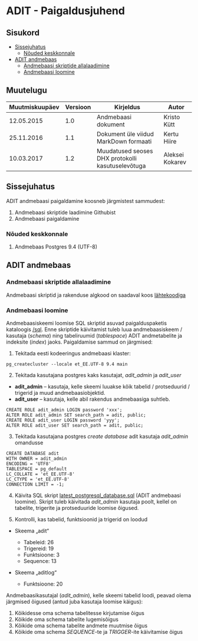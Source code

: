 # ADIT - Paigaldusjuhend

## Sisukord

- [Sissejuhatus](#sissejuhatus)
   * [Nõuded keskkonnale](#nõuded-keskkonnale)
- [ADIT andmebaas](#adit-andmebaas)
   * [Andmebaasi skriptide allalaadimine](#andmebaasi-skriptide-allalaadimine)
   * [Andmebaasi loomine](#andmebaasi-loomine)


## Muutelugu

| Muutmiskuupäev | Versioon | Kirjeldus | Autor |
|---|---|---|---|
| 12.05.2015 | 1.0 | Andmebaasi dokument | Kristo Kütt |
| 25.11.2016 | 1.1 | Dokument üle viidud MarkDown formaati | Kertu Hiire |
| 10.03.2017 | 1.2 | Muudatused seoses DHX protokolli kasutuselevõtuga | Aleksei Kokarev |

## Sissejuhatus

ADIT andmebaasi paigaldamine koosneb järgmistest sammudest:

1.	Andmebaasi skriptide laadimine Githubist
2.	Andmebaasi paigaldamine


### Nõuded keskkonnale

1.	Andmebaas Postgres 9.4 (UTF-8)


## ADIT andmebaas

### Andmebaasi skriptide allalaadimine

Andmebaasi skriptid ja rakenduse algkood on saadaval koos [lähtekoodiga](https://github.com/e-gov/ADIT) 

### Andmebaasi loomine

Andmebaasiskeemi loomise SQL skriptid asuvad paigalduspaketis kataloogis [/sql](../adit-war/sql). Enne skriptide käivitamist tuleb luua andmebaasiskeem / kasutaja (_schema_) ning tabeliruumid (_tablespace_) ADIT andmetabelite ja indeksite (_index_) jaoks. Paigaldamise sammud on järgmised:

1.	Tekitada eesti kodeeringus andmebaasi klaster: 

```
pg_createcluster --locale et_EE.UTF-8 9.4 main
```

2.	Tekitada kasutajana postgres kaks kasutajat, _adit_admin_ ja _adit_user_ 

   - **adit_admin** – kasutaja, kelle skeemi luuakse kõik tabelid / protseduurid / trigerid ja muud andmebaasiobjektid.
   - **adit_user** – kasutaja, kelle abil rakendus andmebaasiga suhtleb. 

```
CREATE ROLE adit_admin LOGIN password 'xxx';
ALTER ROLE adit_admin SET search_path = adit, public;
CREATE ROLE adit_user LOGIN password 'yyy';
ALTER ROLE adit_user SET search_path = adit, public;  
```

3.	Tekitada kasutajana postgres _create database_ adit kasutaja _adit_admin_ omandusse

```
CREATE DATABASE adit
WITH OWNER = adit_admin
ENCODING = 'UTF8'
TABLESPACE = pg_default
LC_COLLATE = 'et_EE.UTF-8'
LC_CTYPE = 'et_EE.UTF-8'
CONNECTION LIMIT = -1;
```

4.	Käivita SQL skript [latest_postgresql_database.sql](../adit-war/sql/latest_postgresql_database.sql) (ADIT andmebaasi loomine). Skript tuleb käivitada _adit_admin_ kasutaja poolt, kellel on tabelite, trigerite ja protseduuride loomise õigused.

5.	Kontrolli, kas tabelid, funktsioonid ja trigerid on loodud 

- Skeema „adit“

   * Tabeleid: 26
   * Trigereid: 19
   * Funktsioone: 3
   * Sequence: 13

- Skeema „aditlog“

   * Funktsioone: 20

Andmebaasikasutajal (_adit_admin_), kelle skeemi tabelid loodi, peavad olema järgmised õigused (antud juba kasutaja loomise käigus):

1.	Kõikidesse oma schema tabelitesse kirjutamise õigus
2.	Kõikide oma schema tabelite lugemisõigus
3.	Kõikide oma schema tabelite andmete muutmise õigus
4.	Kõikide oma schema _SEQUENCE_-te ja _TRIGGER_-ite käivitamise õigus
